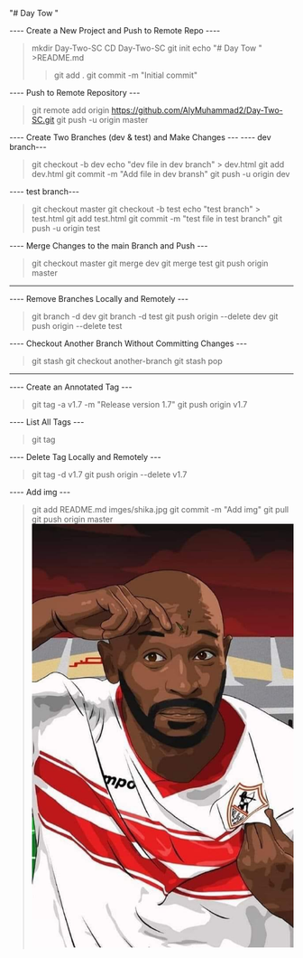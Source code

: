 "# Day Tow " 

---- Create a New Project and Push to Remote Repo ----
>mkdir Day-Two-SC
>CD Day-Two-SC
>git init
>echo "# Day Tow " >README.md
>>git add .
>git commit -m "Initial commit"

---- Push to Remote Repository ---
>git remote add origin https://github.com/AlyMuhammad2/Day-Two-SC.git
>git push -u origin master

---- Create Two Branches (dev & test) and Make Changes ---
---- dev branch---
>git checkout -b dev
>echo "dev file in dev branch" > dev.html
>git add dev.html
>git commit -m "Add file in dev bransh"
>git push -u origin dev

---- test branch---
>git checkout master
>git checkout -b test
>echo "test branch" > test.html
>git add test.html
>git commit -m "test file in test branch"
>git push -u origin test

---- Merge Changes to the main Branch and Push ---
>git checkout master
>git merge dev
>git merge test
>git push origin master
---------------------------------------------------------------

---- Remove Branches Locally and Remotely ---
>git branch -d dev
>git branch -d test
>git push origin --delete dev
>git push origin --delete test

---- Checkout Another Branch Without Committing Changes ---
>git stash
>git checkout another-branch
>git stash pop


---------------------------------------------------------------------------------------------------------------------
---- Create an Annotated Tag ---
>git tag -a v1.7 -m "Release version 1.7"
>git push origin v1.7

---- List All Tags ---
>git tag

---- Delete Tag Locally and Remotely ---
>git tag -d v1.7
>git push origin --delete v1.7

---- Add img ---
>git add README.md imges/shika.jpg
>git commit -m "Add img"
>git pull 
>git push origin master
![.......](imges/shika.jpg)

